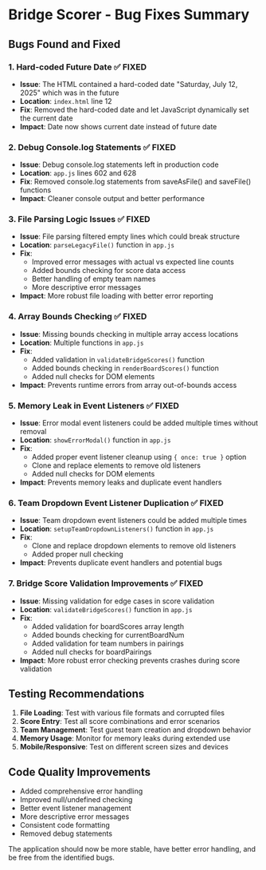 # Bridge Scorer - Bug Fixes Summary

## Bugs Found and Fixed

### 1. **Hard-coded Future Date** ✅ FIXED
- **Issue**: The HTML contained a hard-coded date "Saturday, July 12, 2025" which was in the future
- **Location**: `index.html` line 12
- **Fix**: Removed the hard-coded date and let JavaScript dynamically set the current date
- **Impact**: Date now shows current date instead of future date

### 2. **Debug Console.log Statements** ✅ FIXED
- **Issue**: Debug console.log statements left in production code
- **Location**: `app.js` lines 602 and 628
- **Fix**: Removed console.log statements from saveAsFile() and saveFile() functions
- **Impact**: Cleaner console output and better performance

### 3. **File Parsing Logic Issues** ✅ FIXED
- **Issue**: File parsing filtered empty lines which could break structure
- **Location**: `parseLegacyFile()` function in `app.js`
- **Fix**: 
  - Improved error messages with actual vs expected line counts
  - Added bounds checking for score data access
  - Better handling of empty team names
  - More descriptive error messages
- **Impact**: More robust file loading with better error reporting

### 4. **Array Bounds Checking** ✅ FIXED
- **Issue**: Missing bounds checking in multiple array access locations
- **Location**: Multiple functions in `app.js`
- **Fix**:
  - Added validation in `validateBridgeScores()` function
  - Added bounds checking in `renderBoardScores()` function
  - Added null checks for DOM elements
- **Impact**: Prevents runtime errors from array out-of-bounds access

### 5. **Memory Leak in Event Listeners** ✅ FIXED
- **Issue**: Error modal event listeners could be added multiple times without removal
- **Location**: `showErrorModal()` function in `app.js`
- **Fix**: 
  - Added proper event listener cleanup using `{ once: true }` option
  - Clone and replace elements to remove old listeners
  - Added null checks for DOM elements
- **Impact**: Prevents memory leaks and duplicate event handlers

### 6. **Team Dropdown Event Listener Duplication** ✅ FIXED
- **Issue**: Team dropdown event listeners could be added multiple times
- **Location**: `setupTeamDropdownListeners()` function in `app.js`
- **Fix**: 
  - Clone and replace dropdown elements to remove old listeners
  - Added proper null checking
- **Impact**: Prevents duplicate event handlers and potential bugs

### 7. **Bridge Score Validation Improvements** ✅ FIXED
- **Issue**: Missing validation for edge cases in score validation
- **Location**: `validateBridgeScores()` function in `app.js`
- **Fix**:
  - Added validation for boardScores array length
  - Added bounds checking for currentBoardNum
  - Added validation for team numbers in pairings
  - Added null checks for boardPairings
- **Impact**: More robust error checking prevents crashes during score validation

## Testing Recommendations

1. **File Loading**: Test with various file formats and corrupted files
2. **Score Entry**: Test all score combinations and error scenarios
3. **Team Management**: Test guest team creation and dropdown behavior
4. **Memory Usage**: Monitor for memory leaks during extended use
5. **Mobile/Responsive**: Test on different screen sizes and devices

## Code Quality Improvements

- Added comprehensive error handling
- Improved null/undefined checking
- Better event listener management
- More descriptive error messages
- Consistent code formatting
- Removed debug statements

The application should now be more stable, have better error handling, and be free from the identified bugs.